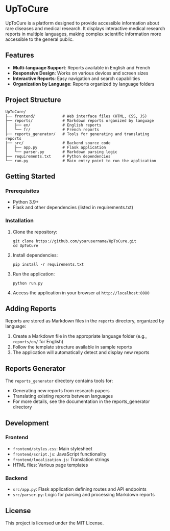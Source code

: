 # UpToCure

UpToCure is a platform designed to provide accessible information about rare diseases and medical research. It displays interactive medical research reports in multiple languages, making complex scientific information more accessible to the general public.

## Features

- **Multi-language Support**: Reports available in English and French
- **Responsive Design**: Works on various devices and screen sizes
- **Interactive Reports**: Easy navigation and search capabilities
- **Organization by Language**: Reports organized by language folders

## Project Structure

```
UpToCure/
├── frontend/            # Web interface files (HTML, CSS, JS)
├── reports/             # Markdown reports organized by language
│   ├── en/              # English reports
│   └── fr/              # French reports
├── reports_generator/   # Tools for generating and translating reports
├── src/                 # Backend source code
│   ├── app.py           # Flask application
│   └── parser.py        # Markdown parsing logic
├── requirements.txt     # Python dependencies
└── run.py               # Main entry point to run the application
```

## Getting Started

### Prerequisites

- Python 3.9+
- Flask and other dependencies (listed in requirements.txt)

### Installation

1. Clone the repository:
   ```
   git clone https://github.com/yourusername/UpToCure.git
   cd UpToCure
   ```

2. Install dependencies:
   ```
   pip install -r requirements.txt
   ```

3. Run the application:
   ```
   python run.py
   ```

4. Access the application in your browser at `http://localhost:8080`

## Adding Reports

Reports are stored as Markdown files in the `reports` directory, organized by language:

1. Create a Markdown file in the appropriate language folder (e.g., `reports/en/` for English)
2. Follow the template structure available in sample reports
3. The application will automatically detect and display new reports

## Reports Generator

The `reports_generator` directory contains tools for:
- Generating new reports from research papers
- Translating existing reports between languages
- For more details, see the documentation in the reports_generator directory

## Development

### Frontend

- `frontend/styles.css`: Main stylesheet
- `frontend/script.js`: JavaScript functionality
- `frontend/localization.js`: Translation strings
- HTML files: Various page templates

### Backend

- `src/app.py`: Flask application defining routes and API endpoints
- `src/parser.py`: Logic for parsing and processing Markdown reports

## License

This project is licensed under the MIT License.
